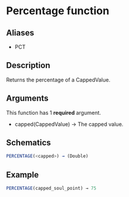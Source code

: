 # Percentage function

## Aliases

- PCT

## Description

Returns the percentage of a CappedValue.

## Arguments

This function has 1 **required** argument.

- capped(CappedValue) → The capped value.

## Schematics

```js
PERCENTAGE(<capped>) → (Double)
```

## Example

```js
PERCENTAGE(capped_soul_point) → 75
```
